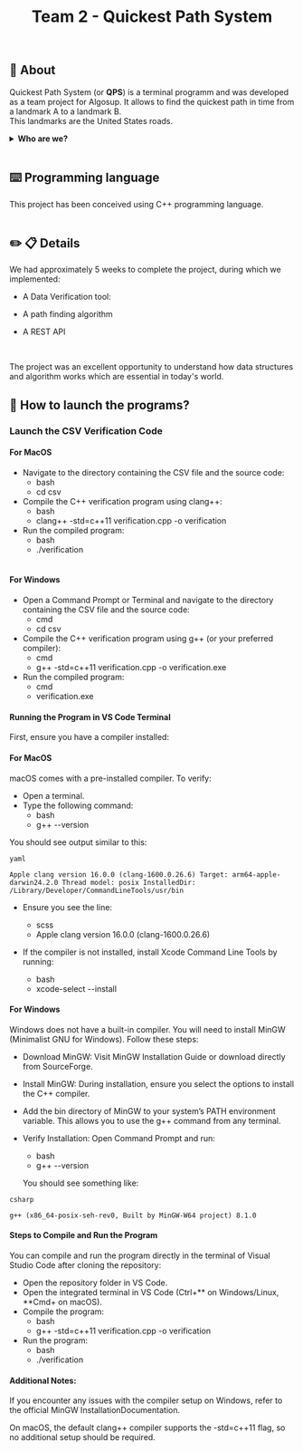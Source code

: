 <h1 style="text-align: center">Team 2 - Quickest Path System</h1>
<br>

## 📖 About
Quickest Path System (or **QPS**) is a terminal programm and was developed as a team project for Algosup. It allows to find the quickest path in time from a landmark A to a landmark B.
<br>
This landmarks are the United States roads.

<details>
    <summary><b>Who are we?</b></summary>

|                                                                                              | Name                | Role                | Links |           
|----------------------------------------------------------------------------------------------|---------------------|---------------------|-------------------------------------------------------------------------------------------------------------------------|
| <img src="https://ca.slack-edge.com/T07N4K3NA3Z-U07NK3NMANP-gea5dac389e4-192" width="120px"> | LEFIN Mattéo        | **Project Manager**    | [LinkedIn](https://www.linkedin.com/in/matt%C3%A9o-lefin-380272293/)  \| [GitHub](https://github.com/Mattstar64)          |
| <img src="https://ca.slack-edge.com/T07N4K3NA3Z-U07NK6MCR0A-g4cac1c20a04-192" width="120px"> | ADAM Enoal          | **Program Manager**   | [LinkedIn](https://www.linkedin.com/in/enoal-adam-02552932a/)         \| [GitHub](https://github.com/EnoGame29)           |
| <img src="https://ca.slack-edge.com/T07N4K3NA3Z-U07P7V3H7ME-g3ffdd245b21-512" width="120px"> | DESPEAUX Guillaume  | **Technical Leader**     | [LinkedIn](https://www.linkedin.com/in/guillaume-despaux/)            \| [GitHub](https://github.com/GuillaumeDespaux)    |
| <img src="https://avatars.githubusercontent.com/u/145991354?v=4" width="120px"> | Mathis LEBEL  | **Software enginer**| [LinkedIn](https://www.linkedin.com/in/mathis-lebel-429114293/)            \| [GitHub](https://github.com/mathislebel)    | 
| <img src="https://avatars.githubusercontent.com/u/146001004?s=64&v=4" width="120px">| RIFF Michel | **Quality assurance** |[LinkedIn](https://www.linkedin.com/in/michel-riff-693007293/)            \| [GitHub](https://github.com/MichelRiff)    |
| <img src="https://avatars.githubusercontent.com/u/145991254?s=64&v=4" width="120px">| Gayat Camille | **Technical writter** |[LinkedIn](https://www.linkedin.com/in/camille-g-a89114293/)            \| [GitHub](https://github.com/CamilleGayat)    |


</details>
<br>

## ⌨️ Programming language

This project has been conceived using C++ programming language.
<br>
<br>

## ✏️ 📋 Details
We had approximately 5 weeks to complete the project, during which we implemented:

- A Data Verification tool: 

- A path finding algorithm 

- A REST API
<br>

The project was an excellent opportunity to understand how data structures and algorithm works which are essential in today's world.
<br>

## 🚀 How to launch the programs?

### Launch the CSV Verification Code

#### For MacOS

- Navigate to the directory containing the CSV file and the source code:
    - bash
    - cd csv
- Compile the C++ verification program using clang++:<br>
    - bash
    - clang++ -std=c++11 verification.cpp -o verification
 - Run the compiled program:
    - bash
    - ./verification
    <br><br>

#### For Windows

- Open a Command Prompt or Terminal and navigate to the directory containing the CSV file and the source code:
    - cmd
    - cd csv
- Compile the C++ verification program using g++ (or your preferred compiler):
    - cmd
    - g++ -std=c++11 verification.cpp -o verification.exe
- Run the compiled program:
    - cmd
    - verification.exe


#### Running the Program in VS Code Terminal

First, ensure you have a compiler installed:

#### For MacOS
macOS comes with a pre-installed compiler. To verify:
- Open a terminal.
- Type the following command:
    - bash
    - g++ --version

You should see output similar to this:

`yaml`

`Apple clang version 16.0.0 (clang-1600.0.26.6)
Target: arm64-apple-darwin24.2.0
Thread model: posix
InstalledDir: /Library/Developer/CommandLineTools/usr/bin`

- Ensure you see the line:
    - scss 
    - Apple clang version 16.0.0 (clang-1600.0.26.6)

- If the compiler is not installed, install Xcode Command Line Tools by running:
    - bash
    - xcode-select --install

#### For Windows

Windows does not have a built-in compiler. You will need to install MinGW (Minimalist GNU for Windows). Follow these steps:

- Download MinGW: Visit MinGW Installation Guide or download directly from SourceForge.

- Install MinGW:
During installation, ensure you select the options to install the C++ compiler.

- Add the bin directory of MinGW to your system’s PATH environment variable. This allows you to use the g++ command from any terminal.

- Verify Installation: Open Command Prompt and run:
    - bash
    - g++ --version

    You should see something like:

`csharp`

`g++ (x86_64-posix-seh-rev0, Built by MinGW-W64 project) 8.1.0`

#### Steps to Compile and Run the Program

You can compile and run the program directly in the terminal of Visual Studio Code after cloning the repository:

- Open the repository folder in VS Code.
- Open the integrated terminal in VS Code (Ctrl+** on Windows/Linux, **Cmd+ on macOS).
- Compile the program:
    - bash
    - g++ -std=c++11 verification.cpp -o verification
- Run the program:
    - bash
    - ./verification

#### Additional Notes:
If you encounter any issues with the compiler setup on Windows, refer to the official
MinGW InstallationDocumentation.

On macOS, the default clang++ compiler supports the -std=c++11 flag, so no additional setup should be required.